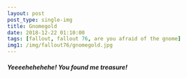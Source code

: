 ```yaml
---
layout: post
post_type: single-img
title: Gnomegold
date: 2018-12-22 01:10:00
tags: [fallout, fallout 76, are you afraid of the gnome]
img1: /img/fallout76/gnomegold.jpg
---
```

#### *Yeeeehehehehe! You found me treasure!*
